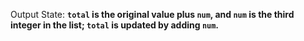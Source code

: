 Output State: **`total` is the original value plus `num`, and `num` is the third integer in the list; `total` is updated by adding `num`.**